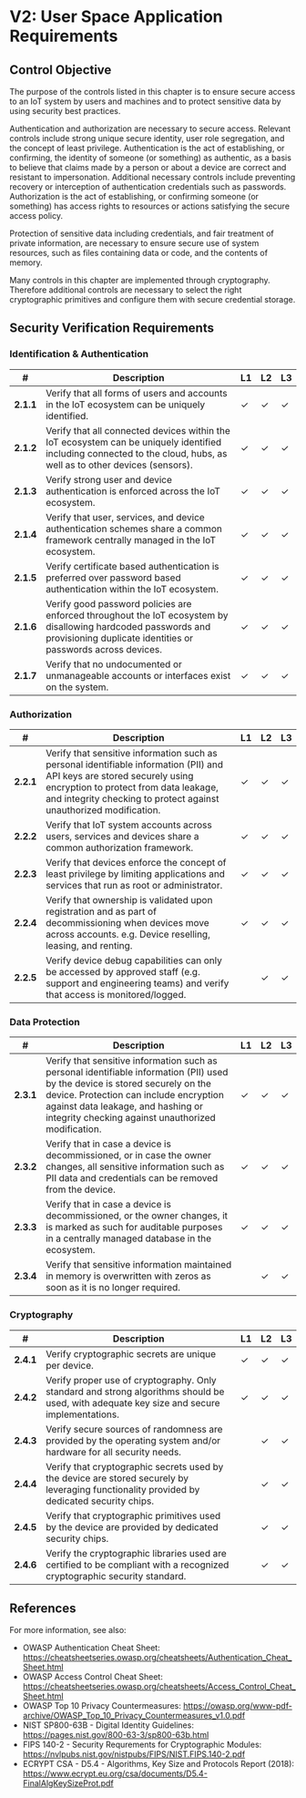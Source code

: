 # V2: User Space Application Requirements

## Control Objective

The purpose of the controls listed in this chapter is to ensure secure access to an IoT system by users and machines and to protect sensitive data by using security best practices.

Authentication and authorization are necessary to secure access. Relevant controls include strong unique secure identity, user role segregation, and the concept of least privilege. Authentication is the act of establishing, or confirming, the identity of someone (or something) as authentic, as a basis to believe that claims made by a person or about a device are correct and resistant to impersonation. Additional necessary controls include preventing recovery or interception of authentication credentials such as passwords. Authorization is the act of establishing, or confirming  someone (or something) has access rights to resources or actions satisfying the secure access policy.

Protection of sensitive data including credentials, and fair treatment of private information, are necessary to ensure secure use of system resources, such as files containing data or code, and the contents of memory.

Many controls in this chapter are implemented through cryptography. Therefore additional controls are necessary to select the right cryptographic primitives and configure them with secure credential storage.

## Security Verification Requirements

### Identification & Authentication

| # | Description | L1 | L2 | L3 |
| --  | ---------------------- | - | - | - |
| **2.1.1** | Verify that all forms of users and accounts in the IoT ecosystem can be uniquely identified. | ✓ | ✓ | ✓ |
| **2.1.2** | Verify that all connected devices within the IoT ecosystem can be uniquely identified including connected to the cloud, hubs, as well as to other devices (sensors). | ✓ | ✓ | ✓ |
| **2.1.3** | Verify strong user and device authentication is enforced across the IoT ecosystem. | ✓ | ✓ | ✓ |
| **2.1.4** | Verify that user, services, and device authentication schemes share a common framework centrally managed in the IoT ecosystem. | ✓ | ✓ | ✓ |
| **2.1.5** | Verify certificate based authentication is preferred over password based authentication within the IoT ecosystem. | ✓ | ✓ | ✓ |
| **2.1.6** | Verify good password policies are enforced throughout the IoT ecosystem by disallowing hardcoded passwords and provisioning duplicate identities or passwords across devices. | ✓ | ✓ | ✓ |
| **2.1.7** | Verify that no undocumented or unmanageable accounts or interfaces exist on the system. | ✓ | ✓ | ✓ |


### Authorization

| # | Description | L1 | L2 | L3 |
| --  | ---------------------- | - | - | - |
| **2.2.1** | Verify that sensitive information such as personal identifiable information (PII) and API keys are stored securely using encryption to protect from data leakage, and integrity checking to protect against unauthorized modification. | ✓ | ✓ | ✓ |
| **2.2.2** | Verify that IoT system accounts across users, services and devices share a common authorization framework. | ✓ | ✓ | ✓ |
| **2.2.3** | Verify that devices enforce the concept of least privilege by limiting applications and services that run as root or administrator. | ✓ | ✓ | ✓ |
| **2.2.4** | Verify that ownership is validated upon registration and as part of decommissioning when devices move across accounts. e.g. Device reselling, leasing, and renting.  | ✓ | ✓ | ✓ |
| **2.2.5** | Verify device debug capabilities can only be accessed by approved staff (e.g. support and engineering teams) and verify that access is monitored/logged. | | ✓ | ✓ |


### Data Protection

| # | Description | L1 | L2 | L3 |
| --  | ---------------------- | - | - | - |
| **2.3.1** | Verify that sensitive information such as personal identifiable information (PII) used by the device is stored securely on the device. Protection can include encryption against data leakage, and hashing or integrity checking against unauthorized modification. | ✓ | ✓ | ✓ |
| **2.3.2** | Verify that in case a device is decommissioned, or in case the owner changes, all sensitive information such as PII data and credentials can be removed from the device. | ✓ | ✓ | ✓ |
| **2.3.3** | Verify that in case a device is decommissioned, or the owner changes, it is marked as such for auditable purposes in a centrally managed database in the ecosystem. | ✓ | ✓ | ✓ |
| **2.3.4** | Verify that sensitive information maintained in memory is overwritten with zeros as soon as it is no longer required. | | ✓ | ✓ |


### Cryptography

| # | Description | L1 | L2 | L3 |
| --  | ---------------------- | - | - | - |
| **2.4.1** | Verify cryptographic secrets are unique per device. | ✓ | ✓ | ✓ |
| **2.4.2** | Verify proper use of cryptography. Only standard and strong algorithms should be used, with adequate key size and secure implementations. | ✓ | ✓ | ✓ |
| **2.4.3** | Verify secure sources of randomness are provided by the operating system and/or hardware for all security needs. | | ✓ | ✓ |
| **2.4.4** | Verify that cryptographic secrets used by the device are stored securely by leveraging functionality provided by dedicated security chips. | | ✓ | ✓ |
| **2.4.5** | Verify that cryptographic primitives used by the device are provided by dedicated security chips. | | ✓ | ✓ |
| **2.4.6** | Verify the cryptographic libraries used are certified to be compliant with a recognized cryptographic security standard. | | ✓ | ✓ |

## References
For more information, see also:

- OWASP Authentication Cheat Sheet: <https://cheatsheetseries.owasp.org/cheatsheets/Authentication_Cheat_Sheet.html>
- OWASP Access Control Cheat Sheet: <https://cheatsheetseries.owasp.org/cheatsheets/Access_Control_Cheat_Sheet.html>
- OWASP Top 10 Privacy Countermeasures: <https://owasp.org/www-pdf-archive/OWASP_Top_10_Privacy_Countermeasures_v1.0.pdf>
- NIST SP800-63B - Digital Identity Guidelines: <https://pages.nist.gov/800-63-3/sp800-63b.html>
- FIPS 140-2 - Security Requrements for Cryptographic Modules: <https://nvlpubs.nist.gov/nistpubs/FIPS/NIST.FIPS.140-2.pdf>
- ECRYPT CSA - D5.4 - Algorithms, Key Size and Protocols Report (2018): <https://www.ecrypt.eu.org/csa/documents/D5.4-FinalAlgKeySizeProt.pdf>
